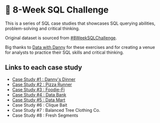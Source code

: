 # 📅 8-Week SQL Challenge

This is a series of SQL case studies that showcases SQL querying abilities, problem-solving and critical thinking. 

Original dataset is sourced from [#8WeekSQLChallenge](https://8weeksqlchallenge.com/). 

Big thanks to [Data with Danny](https://www.linkedin.com/company/datawithdanny/) for these exercises and for creating a venue for analysts to practice their SQL skills and critical thinking.

## Links to each case study
- [Case Study #1 : Danny's Dinner](https://github.com/biblehong/8-Week-SQL-Challenge/blob/main/Case%20Study%20%231%20%3A%20Danny's%20Diner.md)
- [Case Study #2 : Pizza Runner](https://github.com/biblehong/8-Week-SQL-Challenge/blob/main/Case%20Study%20%232%20%3A%20Pizza%20Runner.md)
- [Case Study #3 : Foodie-Fi](https://github.com/biblehong/8-Week-SQL-Challenge/blob/main/Case%20Study%20%233%20%3A%20Foodie-Fi.md)
- [Case Study #4 : Data Bank](https://github.com/biblehong/8-Week-SQL-Challenge/blob/main/Case%20Study%20%234%20%3A%20Data%20Bank.md)
- [Case Study #5 : Data Mart](https://github.com/biblehong/8-Week-SQL-Challenge/blob/main/Case%20Study%20%235%20%3A%20Data%20Mart.md)
- Case Study #6 : Clique Bait
- Case Study #7 : Balanced Tree Clothing Co.
- Case Study #8 : Fresh Segments
